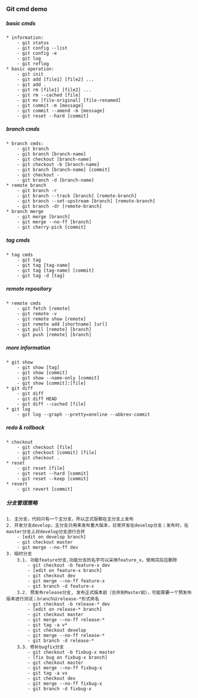 ### Git cmd demo


##### basic cmds
    * information:
        - git status
        - git config --list
        - git config -e
        - git log
        - git reflog
    * basic operation:   
        - git init
        - git add [file1] [file2] ...
        - git add .
        - git rm [file1] [file2] ...
        - git rm --cached [file]
        - git mv [file-original] [file-renamed]
        - git commit -m [message]
        - git commit --amend -m [message]
        - git reset --hard [commit]


##### branch cmds
    * branch cmds:
        - git branch
        - git branch [branch-name]
        - git checkout [branch-name]
        - git checkout -b [branch-name]
        - git branch [branch-name] [commit]
        - git checkout -
        - git branch -d [branch-name]
    * remote branch
        - git branch -r
        - git branch --track [branch] [remote-branch]
        - git branch --set-upstream [branch] [remote-branch]
        - git branch -dr [remote-branch]
    * branch merge
        - git merge [branch]
        - git merge --no-ff [branch]
        - git cherry-pick [commit]


##### tag cmds
    * tag cmds
        - git tag
        - git tag [tag-name]
        - git tag [tag-name] [commit]
        - git tag -d [tag]


##### remote repository
    * remote cmds
        - git fetch [remote]
        - git remote -v
        - git remote show [remote]
        - git remote add [shortname] [url]
        - git pull [remote] [branch]
        - git push [remote] [branch]


##### more information
    * git show
        - git show [tag]
        - git show [commit]
        - git show --name-only [commit]
        - git show [commit]:[file]
    * git diff
        - git diff
        - git diff HEAD
        - git diff --cached [file]
    * git log
        - git log --graph --pretty=oneline --abbrev-commit


##### redo & rollback
    * checkout
        - git checkout [file]
        - git checkout [commit] [file]
        - git checkout .
    * reset
        - git reset [file]
        - git reset --hard [commit]
        - git reset --keep [commit]
    * revert
        - git revert [commit]


##### 分支管理策略
    1. 主分支，代码只有一个主分支，所以正式版都在主分支上发布
    2. 开发分支develop，主分支只用来发布重大版本，日常开发在develop分支；发布时，在master分支上对develop分支进行合并
        - [edit on develop branch]
        - git checkout master
        - git merge --no-ff dev
    3. 临时分支
        3.1. 功能feature分支,功能分支的名字可以采用feature_x，使用完后应删除
            - git checkout -b feature-x dev
            - [edit on feature-x branch]
            - git checkout dev
            - git merge --no-ff feature-x
            - git branch -d feature-x
        3.2. 预发布release分支, 发布正式版本前（合并到Master前），可能需要一个预发布版本进行测试；branch以release-*形式命名
            - git checkout -b release-* dev
            - [edit on release-* branch]
            - git checkout master
            - git merge --no-ff release-*
            - git tag -a v*
            - git checkout develop
            - git merge --no-ff release-*
            - git branch -d release-*
        3.3. 修补bugfix分支
            - git checkout -b fixbug-x master
            - [fix bug on fixbug-x branch]
            - git checkout master
            - git merge --no-ff fixbug-x
            - git tag -a vx
            - git checkout dev
            - git merge --no-ff fixbug-x
            - git branch -d fixbug-x





